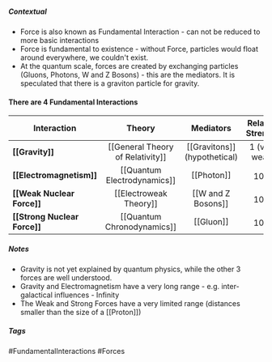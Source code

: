 ##### Contextual
- Force is also known as Fundamental Interaction - can not be reduced to more basic interactions
- Force is fundamental to existence - without Force, particles would float around everywhere, we couldn't exist.
- At the quantum scale, forces are created by exchanging particles (Gluons, Photons, W and Z Bosons) - this are the mediators. It is speculated that there is a graviton particle for gravity.

#### There are 4 Fundamental Interactions
| Interaction | Theory | Mediators  | Relative Strength | Range (m) |
| ------------- |:-------------:| :-----:|:-----:|:-----:|
| **[[Gravity]]**     | [[General Theory of Relativity]]  | [[Gravitons]] (hypothetical) | 1 (very weak)  | $\infty$ |
|  **[[Electromagnetism]]**     | [[Quantum Electrodynamics]]  | [[Photon]]   |  $10^{36}$  | $\infty$  |
|  **[[Weak Nuclear Force]]**     | [[Electroweak Theory]]  | [[W and Z Bosons]] |  $10^{25}$  | $10^{-18}$  |
|  **[[Strong Nuclear Force]]**     | [[Quantum Chronodynamics]]  | [[Gluon]]  |   $10^{38}$ |  $10^{-15}$ |

##### Notes
- Gravity is not yet explained by quantum physics, while the other 3 forces are well understood.
- Gravity and Electromagnetism have a very long range - e.g. inter-galactical influences - Infinity
- The Weak and Strong Forces have a very limited range (distances smaller than the size of a [[Proton]])

##### Tags
#FundamentalInteractions #Forces
